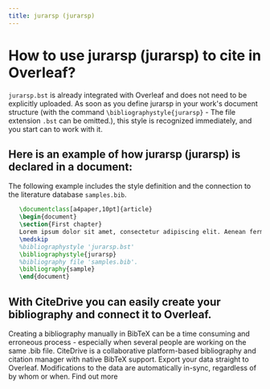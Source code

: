 ```yaml
---
title: jurarsp (jurarsp)
---
```


# How to use jurarsp (jurarsp) to cite in Overleaf? 
`jurarsp.bst` is already integrated with Overleaf and does not need to be explicitly uploaded. As soon as you define jurarsp in your work's document structure (with the command `\bibliographystyle{jurarsp}` - The file extension `.bst` can be omitted.), this style is recognized immediately, and you start can to work with it.

## Here is an example of how jurarsp (jurarsp) is declared in a document:
The following example includes the style definition and the connection to the literature database `samples.bib`.
```tex
   \documentclass[a4paper,10pt]{article}
   \begin{document}
   \section{First chapter}
   Lorem ipsum dolor sit amet, consectetur adipiscing elit. Aenean fermentum justo massa, ut maximus mauris sodales et. Aenean vel elit a erat rhoncus pharetra.
   \medskip
   %bibliographystyle 'jurarsp.bst'
   \bibliographystyle{jurarsp}
   %bibliography file 'samples.bib'.
   \bibliography{sample}
   \end{document}
```

## With CiteDrive you can easily create your bibliography and connect it to Overleaf. 
Creating a bibliography manually in BibTeX can be a time consuming and erroneous process - especially when several people are working on the same .bib file. CiteDrive is a collaborative platform-based bibliography and citation manager with native BibTeX support. Export your data straight to Overleaf. Modifications to the data are automatically in-sync, regardless of by whom or when. Find out more